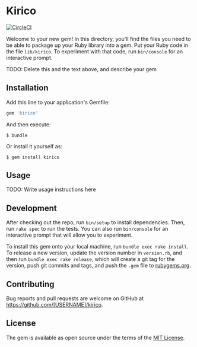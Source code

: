 # Kirico

[![CircleCI](https://circleci.com/gh/kufu/kirico.svg?style=svg)](https://circleci.com/gh/kufu/kirico)

Welcome to your new gem! In this directory, you'll find the files you need to be able to package up your Ruby library into a gem. Put your Ruby code in the file `lib/kirico`. To experiment with that code, run `bin/console` for an interactive prompt.

TODO: Delete this and the text above, and describe your gem

## Installation

Add this line to your application's Gemfile:

```ruby
gem 'kirico'
```

And then execute:

    $ bundle

Or install it yourself as:

    $ gem install kirico

## Usage

TODO: Write usage instructions here

## Development

After checking out the repo, run `bin/setup` to install dependencies. Then, run `rake spec` to run the tests. You can also run `bin/console` for an interactive prompt that will allow you to experiment.

To install this gem onto your local machine, run `bundle exec rake install`. To release a new version, update the version number in `version.rb`, and then run `bundle exec rake release`, which will create a git tag for the version, push git commits and tags, and push the `.gem` file to [rubygems.org](https://rubygems.org).

## Contributing

Bug reports and pull requests are welcome on GitHub at https://github.com/[USERNAME]/kirico.


## License

The gem is available as open source under the terms of the [MIT License](http://opensource.org/licenses/MIT).

